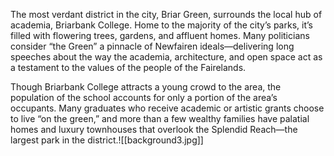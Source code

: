 The most verdant district in the city, Briar Green, surrounds the local hub of academia, Briarbank College. Home to the majority of the city’s parks, it’s filled with flowering trees, gardens, and affluent homes. Many politicians consider “the Green” a pinnacle of Newfairen ideals—delivering long speeches about the way the academia, architecture, and open space act as a testament to the values of the people of the Fairelands. 

Though Briarbank College attracts a young crowd to the area, the population of the school accounts for only a portion of the area’s occupants. Many graduates who receive academic or artistic grants choose to live “on the green,” and more than a few wealthy families have palatial homes and luxury townhouses that overlook the Splendid Reach—the largest park in the district.![[background3.jpg]]